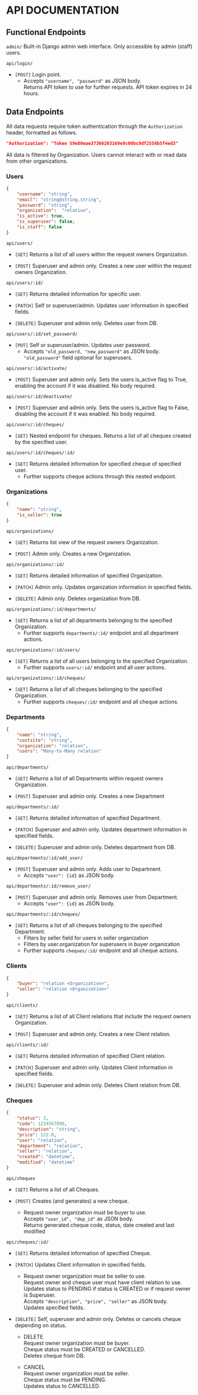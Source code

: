 # API DOCUMENTATION
## Functional Endpoints
`admin/` Built-in Django admin web interface. Only accessible by admin (staff) users.

`api/login/`

+ `[POST]` Login point.  
    * Accepts `"username", "password"` as JSON body.  
    Returns API token to use for further requests. API token expires in 24 hours.

## Data Endpoints

All data requests require token authentication through the `Authorization` header, formatted as follows.
```json
"Authorization": "Token 59e80eae37366203169e9c00bc9df2556b5f4ed3"
```
All data is filtered by Organization. Users cannot interact with or read data from other organizations.

### Users

```json
{
    "username": "string",
    "email": "string@string.string",
    "password": "string",
    "organization":  "relation",
    "is_active": true,
    "is_superuser": false,
    "is_staff": false
} 
```

`api/users/`
    
+ `[GET]` Returns a list of all users within the request owners Organization.

+ `[POST]` Superuser and admin only. Creates a new user within the request owners Organization.

`api/users/:id/`

+ `[GET]` Returns detailed information for specific user.

+ `[PATCH]` Self or superuser/admin. Updates user information in specified fields.

+ `[DELETE]` Superuser and admin only. Deletes user from DB.

`api/users/:id/set_password/`

+ `[PUT]` Self or superuser/admin. Updates user password.
    * Accepts `"old_password, "new_password"` as JSON body.  
    `"old_password"` field optional for superusers.

`api/users/:id/activate/`

+ `[POST]` Superuser and admin only. Sets the users is_active flag to True, enabling the account if it was disabled. No body required.

`api/users/:id/deactivate/`

+ `[POST]` Superuser and admin only. Sets the users is_active flag to False, disabling the account if it was enabled. No body required.

`api/users/:id/cheques/`

+ `[GET]` Nested endpoint for cheques. Returns a list of all cheques created by the specified user.

`api/users/:id/cheques/:id/`

+ `[GET]` Returns detailed information for specified cheque of specified user. 
    * Further supports cheque actions through this nested endpoint. 

### Organizations

```json
{
    "name": "string",
    "is_seller": true
} 
```

`api/organizations/`

+ `[GET]` Returns list view of the request owners Organization.

+ `[POST]` Admin only. Creates a new Organization.

`api/organizations/:id/`

+ `[GET]` Returns detailed information of specified Organization.

+ `[PATCH]` Admin only. Updates organization information in specified fields.

+ `[DELETE]` Admin only. Deletes organization from DB.

`api/organizations/:id/departments/`

+ `[GET]` Returns a list of all departments belonging to the specified Organization.  
    * Further supports `departments/:id/` endpoint and all department actions.

`api/organizations/:id/users/`

+ `[GET]` Returns a list of all users belonging to the specified Organization.  
    * Further supports `users/:id/` endpoint and all user actions.

`api/organizations/:id/cheques/`

+ `[GET]` Returns a list of all cheques belonging to the specified Organization.  
    * Further supports `cheques/:id/` endpoint and all cheque actions.

### Departments

```json
{
    "name": "string",
    "costsite": "string",
    "organization": "relation",
    "users": "Many-to-Many relation"
} 
```

`api/departments/`

+ `[GET]` Returns a list of all Departments within request owners Organization.

+ `[POST]` Superuser and admin only. Creates a new Department

`api/departments/:id/`

+ `[GET]` Returns detailed information of specified Department.

+ `[PATCH]` Superuser and admin only. Updates department information in specified fields.

+ `[DELETE]` Superuser and admin only. Deletes department from DB.

`api/departments/:id/add_user/`

+ `[POST]` Superuser and admin only. Adds user to Department. 
    * Accepts `"user": {id}` as JSON body.

`api/departments/:id/remove_user/`

+ `[POST]` Superuser and admin only. Removes user from Department. 
    * Accepts `"user": {id}` as JSON body.

`api/departments/:id/cheques/`

+ `[GET]` Returns a list of all cheques belonging to the specified Department.  
    * Filters by seller field for users in seller organization
    * Filters by user.organization for superusers in buyer organization
    * Further supports `cheques/:id/` endpoint and all cheque actions.

### Clients

```json
{
    "buyer": "relation <Organization>",
    "seller": "relation <Organization>"
} 
```

`api/clients/`

+ `[GET]` Returns a list of all Client relations that include the request owners Organization.

+ `[POST]` Superuser and admin only. Creates a new Client relation.

`api/clients/:id/`

+ `[GET]` Returns detailed information of specified Client relation.

+ `[PATCH]` Superuser and admin only. Updates Client information in specified fields.

+ `[DELETE]` Superuser and admin only. Deletes Client relation from DB.

### Cheques

```json
{
    "status": 3,
    "code": 1234567890,
    "description": "string",
    "price": 122.0,
    "user": "relation",
    "department": "relation",
    "seller": "relation",
    "created": "datetime",
    "modified": "datetime"
} 
```

`api/cheques`

+ `[GET]` Returns a list of all Cheques.

+ `[POST]` Creates (and generates) a new cheque.  
    * Request owner organization must be buyer to use.  
    Accepts `"user_id", "dep_id"` as JSON body.  
    Returns generated cheque code, status, date created and last modified  

`api/cheques/:id/`

+ `[GET]` Returns detailed information of specified Cheque.

+ `[PATCH]` Updates Client information in specified fields.
    * Request owner organization must be seller to use.  
    Request owner and cheque user must have client relation to use.  
    Updates status to PENDING if status is CREATED or if request owner is Superuser.  
    Accepts `"description", "price", "seller"` as JSON body.  
    Updates specified fields.

+ `[DELETE]` Self, superuser and admin only. Deletes or cancels cheque depending on status.
    * DELETE  
    Request owner organization must be buyer.  
    Cheque status must be CREATED or CANCELLED.  
    Deletes cheque from DB.

    * CANCEL  
    Request owner organization must be seller.  
    Cheque status must be PENDING.  
    Updates status to CANCELLED.